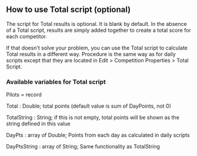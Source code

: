 ## How to use Total script (optional)

The script for Total results is optional. It is blank by default. In the absence of a Total script, results are simply added together to create a total score for each competitor.

If that doesn't solve your problem, you can use the Total script to calculate Total results in a different way. Procedure is the same way as for daily scripts except that they are located in Edit > Competition Properties > Total Script.

### Available variables for Total script

Pilots = record

Total : Double; total points (default value is sum of DayPoints, not 0)

TotalString : String; if this is not empty, total points will be shown as the string defined in this value 

DayPts : array of Double; Points from each day as calculated in daily scripts

DayPtsString : array of String; Same functionality as TotalString
